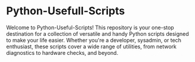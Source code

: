 # Python-Usefull-Scripts
Welcome to Python-Useful-Scripts! This repository is your one-stop destination for a collection of versatile and handy Python scripts designed to make your life easier. Whether you're a developer, sysadmin, or tech enthusiast, these scripts cover a wide range of utilities, from network diagnostics to hardware checks, and beyond.
